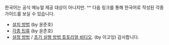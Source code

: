 한국어는 공식 메뉴얼 제공 대상이 아니지만. ^^ 다음 링크를 통해 한국어로 작성된 각종 가이드를 보실 수 있습니다.
- [설치 방법](http://junoyoon.tistory.com/category/ngrinder/%EC%84%A4%EC%B9%98%EB%B0%8F%EC%84%A4%EC%A0%95) (by 윤준호)
- [각종 팁류](http://junoyoon.tistory.com/category/ngrinder/%EC%8A%A4%ED%81%AC%EB%A6%BD%ED%8A%B8%20%EA%B8%B0%EB%B2%95) (by 윤준호)
- [설정 방법](http://opentutorials.org/course/643) / [초기 실행 방법 튜토리얼 비디오](http://opentutorials.org/course/643). (by 이고잉)
감사합니다.